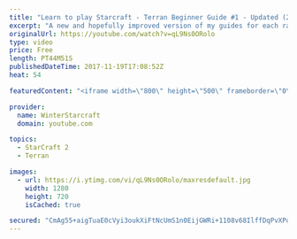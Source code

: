 ```yaml
---
title: "Learn to play Starcraft - Terran Beginner Guide #1 - Updated (2017 LOTV)"
excerpt: "A new and hopefully improved version of my guides for each race where I go over as many basics as possible while doing it live :)  I strongly believe that a super structured guide style is not very helpful compared to watching/playing the game actively.  Feedback is greatly appreciated. -- Watch live"
originalUrl: https://youtube.com/watch?v=qL9Ns0ORolo
type: video
price: Free
length: PT44M51S
publishedDateTime: 2017-11-19T17:08:52Z
heat: 54

featuredContent: "<iframe width=\"800\" height=\"500\" frameborder=\"0\" src=\"https://www.youtube.com/embed/qL9Ns0ORolo\" allow=\"accelerometer; autoplay; encrypted-media; gyroscope; picture-in-picture\" allowfullscreen></iframe>"

provider:
  name: WinterStarcraft
  domain: youtube.com

topics:
  - StarCraft 2
  - Terran

images:
  - url: https://i.ytimg.com/vi/qL9Ns0ORolo/maxresdefault.jpg
    width: 1280
    height: 720
    isCached: true

secured: "CmAg55+aigTuaE0cVyi3oukXiFtNcUmS1n0EijGWRi+1108v68IlffDqPvXPq4exXvWY16OGRYj6ExyIxh9iTEtiww/YzqeP50r8VMYmO/fZW3iRcVSLMFdhBtE0pZ1wHn18na6Z4IXUvoGN+37uhdfb1JVUsmTfyPtPLcpRq5Owq8PdV8X0op/qE0yHynx8UGYOkNR+6cmN2gERSCf+64pxqO7a2tLjOPniaIPmSbZ9U+8zwQZNhVsoeLognvdLfeDDGMnT6H71HNQkjwD9QVT7yMNXoZQrp8p4JIOrWJMwuCN3uiIh9pEcL+7baChUwIMKel7mo60dP4aNvWN4HyNsK/MYWyWN75WNk50nrKHwPoQnFTgdeg2/m4CI71e7k0PbcApbjOdh9T946AThI4t8fu4ncMHvBlYfiWTDUJZlPcSUp1KVI4UzQlcCs4dN;ZcAqUhPfHBfSJguFLtKMxg=="
---
```


